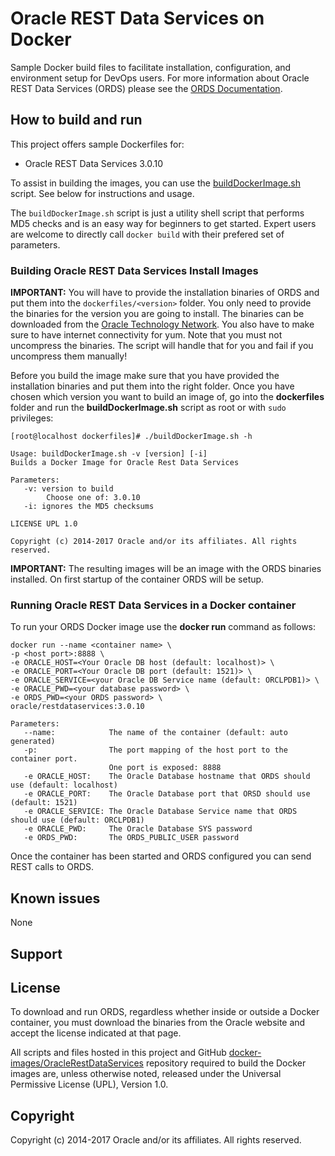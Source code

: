 Oracle REST Data Services on Docker
===============
Sample Docker build files to facilitate installation, configuration, and environment setup for DevOps users. 
For more information about Oracle REST Data Services (ORDS) please see the [ORDS Documentation](http://www.oracle.com/technetwork/developer-tools/rest-data-services/documentation/index.html).

## How to build and run
This project offers sample Dockerfiles for:
 * Oracle REST Data Services 3.0.10
 
To assist in building the images, you can use the [buildDockerImage.sh](dockerfiles/buildDockerImage.sh) script. See below for instructions and usage.

The `buildDockerImage.sh` script is just a utility shell script that performs MD5 checks and is an easy way for beginners to get started. Expert users are welcome to directly call `docker build` with their prefered set of parameters.

### Building Oracle REST Data Services Install Images
**IMPORTANT:** You will have to provide the installation binaries of ORDS and put them into the `dockerfiles/<version>` folder. You only need to provide the binaries for the version you are going to install. The binaries can be downloaded from the [Oracle Technology Network](http://www.oracle.com/technetwork/database/enterprise-edition/downloads/index.html). You also have to make sure to have internet connectivity for yum. Note that you must not uncompress the binaries. The script will handle that for you and fail if you uncompress them manually!

Before you build the image make sure that you have provided the installation binaries and put them into the right folder. Once you have chosen which version you want to build an image of, go into the **dockerfiles** folder and run the **buildDockerImage.sh** script as root or with `sudo` privileges:

    [root@localhost dockerfiles]# ./buildDockerImage.sh -h
    
    Usage: buildDockerImage.sh -v [version] [-i]
    Builds a Docker Image for Oracle Rest Data Services
    
    Parameters:
       -v: version to build
            Choose one of: 3.0.10
       -i: ignores the MD5 checksums
    
    LICENSE UPL 1.0
    
    Copyright (c) 2014-2017 Oracle and/or its affiliates. All rights reserved.


**IMPORTANT:** The resulting images will be an image with the ORDS binaries installed. On first startup of the container ORDS will be setup.

### Running Oracle REST Data Services in a Docker container

To run your ORDS Docker image use the **docker run** command as follows:

	docker run --name <container name> \
	-p <host port>:8888 \
	-e ORACLE_HOST=<Your Oracle DB host (default: localhost)> \
	-e ORACLE_PORT=<Your Oracle DB port (default: 1521)> \
	-e ORACLE_SERVICE=<your Oracle DB Service name (default: ORCLPDB1)> \
	-e ORACLE_PWD=<your database password> \
	-e ORDS_PWD=<your ORDS password> \
	oracle/restdataservices:3.0.10
	
	Parameters:
	   --name:            The name of the container (default: auto generated)
	   -p:                The port mapping of the host port to the container port. 
	                      One port is exposed: 8888
	   -e ORACLE_HOST:    The Oracle Database hostname that ORDS should use (default: localhost)
	   -e ORACLE_PORT:    The Oracle Database port that ORSD should use (default: 1521)
	   -e ORACLE_SERVICE: The Oracle Database Service name that ORDS should use (default: ORCLPDB1)
	   -e ORACLE_PWD:     The Oracle Database SYS password
	   -e ORDS_PWD:       The ORDS_PUBLIC_USER password

Once the container has been started and ORDS configured you can send REST calls to ORDS.


## Known issues
None

## Support

## License
To download and run ORDS, regardless whether inside or outside a Docker container, you must download the binaries from the Oracle website and accept the license indicated at that page.

All scripts and files hosted in this project and GitHub [docker-images/OracleRestDataServices](./) repository required to build the Docker images are, unless otherwise noted, released under the Universal Permissive License (UPL), Version 1.0.

## Copyright
Copyright (c) 2014-2017 Oracle and/or its affiliates. All rights reserved.
